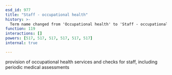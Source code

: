 ```yaml
---
esd_id: 977
title: "Staff - occupational health"
history: >-
  Term name changed from 'Occupational health' to 'Staff - occupational health' in version 3.00.
function: 119
interactions: []
powers: [517, 517, 517, 517, 517, 517]
internal: true

---
```


provision of occupational health services and checks for staff, including periodic medical assessments

